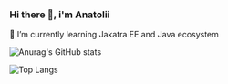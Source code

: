 ### Hi there 👋, i'm Anatolii
🌱 I’m currently learning Jakatra EE and Java ecosystem

![Anurag's GitHub stats](https://github-readme-stats.vercel.app/api?username=stasiukevych&show_icons=true&theme=radical\&rank_icon=github)

![Top Langs](https://github-readme-stats.vercel.app/api/top-langs/?username=stasiukevych\&layout=compact)
